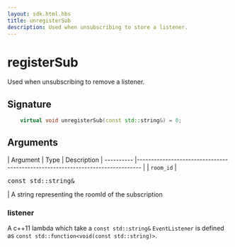 ```yaml
---
layout: sdk.html.hbs
title: unregisterSub
description: Used when unsubscribing to store a listener.
---
```


# registerSub

Used when unsubscribing to remove a listener. 

## Signature

```cpp
    virtual void unregisterSub(const std::string&) = 0;
```

## Arguments

| Argument   | Type                      | Description
| ---------- |------------------------------------------------------------------------------- |
| `room_id` | <pre>const std::string&</pre>  | A string representing the roomId of the subscription

### **listener**

A c++11 lambda which take a `const std::string&`
`EventListener` is defined as `const std::function<void(const std::string)>`.
